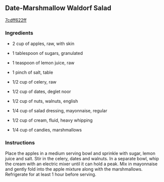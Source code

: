## Date-Marshmallow Waldorf Salad

[7cdff622ff](http://allrecipes.com/recipe/date-marshmallow-waldorf-salad/)

### Ingredients

 - 2 cup of apples, raw, with skin

 - 1 tablespoon of sugars, granulated

 - 1 teaspoon of lemon juice, raw

 - 1 pinch of salt, table

 - 1/2 cup of celery, raw

 - 1/2 cup of dates, deglet noor

 - 1/2 cup of nuts, walnuts, english

 - 1/4 cup of salad dressing, mayonnaise, regular

 - 1/2 cup of cream, fluid, heavy whipping

 - 1/4 cup of candies, marshmallows

### Instructions

Place the apples in a medium serving bowl and sprinkle with sugar, lemon juice and salt. Stir in the celery, dates and walnuts. In a separate bowl, whip the cream with an electric mixer until it can hold a peak. Mix in mayonnaise and gently fold into the apple mixture along with the marshmallows. Refrigerate for at least 1 hour before serving.